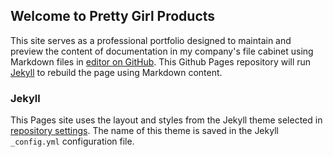 ## Welcome to Pretty Girl Products

This site serves as a professional portfolio designed to maintain and preview the content of documentation in my company's file cabinet using Markdown files in [editor on GitHub](https://github.com/ksray2/my-school-profile/edit/master/index.md). This Github Pages repository will run [Jekyll](https://jekyllrb.com/) to rebuild the page using Markdown content.

### Jekyll

This Pages site uses the layout and styles from the Jekyll theme selected in [repository settings](https://github.com/ksray2/my-school-profile/settings). The name of this theme is saved in the Jekyll `_config.yml` configuration file.

